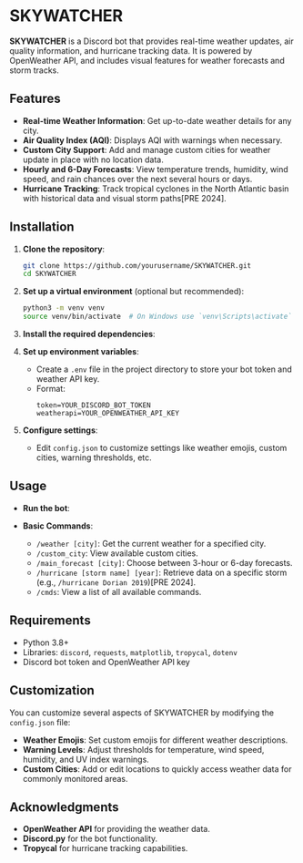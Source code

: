 # SKYWATCHER

**SKYWATCHER** is a Discord bot that provides real-time weather updates, air quality information, and hurricane tracking data. It is powered by OpenWeather API, and includes visual features for weather forecasts and storm tracks.

## Features

- **Real-time Weather Information**: Get up-to-date weather details for any city.
- **Air Quality Index (AQI)**: Displays AQI with warnings when necessary.
- **Custom City Support**: Add and manage custom cities for weather update in place with no location data.
- **Hourly and 6-Day Forecasts**: View temperature trends, humidity, wind speed, and rain chances over the next several hours or days.
- **Hurricane Tracking**: Track tropical cyclones in the North Atlantic basin with historical data and visual storm paths[PRE 2024].

## Installation

1. **Clone the repository**:
   ```bash
   git clone https://github.com/yourusername/SKYWATCHER.git
   cd SKYWATCHER
   ```

2. **Set up a virtual environment** (optional but recommended):
   ```bash
   python3 -m venv venv
   source venv/bin/activate  # On Windows use `venv\Scripts\activate`
   ```

3. **Install the required dependencies**:

4. **Set up environment variables**:
   - Create a `.env` file in the project directory to store your bot token and weather API key.
   - Format:
     ```
     token=YOUR_DISCORD_BOT_TOKEN
     weatherapi=YOUR_OPENWEATHER_API_KEY
     ```

5. **Configure settings**:
   - Edit `config.json` to customize settings like weather emojis, custom cities, warning thresholds, etc.

## Usage

- **Run the bot**:

- **Basic Commands**:
  - `/weather [city]`: Get the current weather for a specified city.
  - `/custom_city`: View available custom cities.
  - `/main_forecast [city]`: Choose between 3-hour or 6-day forecasts.
  - `/hurricane [storm name] [year]`: Retrieve data on a specific storm (e.g., `/hurricane Dorian 2019`)[PRE 2024].
  - `/cmds`: View a list of all available commands.

## Requirements

- Python 3.8+
- Libraries: `discord`, `requests`, `matplotlib`, `tropycal`, `dotenv`
- Discord bot token and OpenWeather API key


## Customization

You can customize several aspects of SKYWATCHER by modifying the `config.json` file:
- **Weather Emojis**: Set custom emojis for different weather descriptions.
- **Warning Levels**: Adjust thresholds for temperature, wind speed, humidity, and UV index warnings.
- **Custom Cities**: Add or edit locations to quickly access weather data for commonly monitored areas.


## Acknowledgments

- **OpenWeather API** for providing the weather data.
- **Discord.py** for the bot functionality.
- **Tropycal** for hurricane tracking capabilities.

